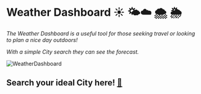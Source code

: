 # Weather Dashboard ☀️ 🌤☁️ 🌨 🌦 

_The Weather Dashboard is a useful tool for those seeking travel or looking to plan a nice day outdoors!_ 

_With a simple City search they can see the forecast._ 

![WeatherDashboard](weatherdashboard.png)

## Search your ideal City here! [🌈](https://ffakih5.github.io/weather-dashboard/)